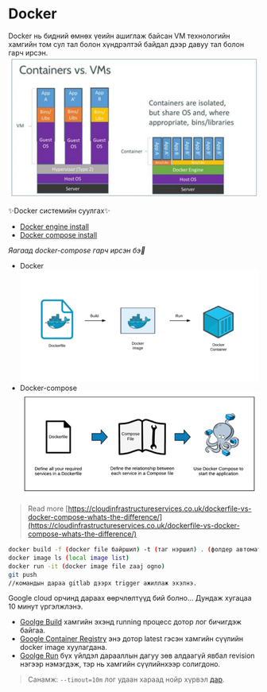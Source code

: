 # Docker


Docker нь бидний өмнөх үеийн ашиглаж байсан VM технологийн хамгийн том сул тал болон хүндрэлтэй байдал дээр давуу тал болон гарч ирсэн.
![Different VM](https://github.com/gereltod/docker/blob/611b675889fb5d6c011dd29c4895a1b5f7b779ea/content/docker-vm-container.webp)

✨Docker системийн суулгах✨
- [Docker engine install ](https://docs.docker.com/desktop/install/mac-install/)
- [Docker compose install](https://docs.docker.com/compose/install/)


 _Яагаад docker-compose гарч ирсэн бэ🤔_
- Docker 
![Docker](https://github.com/gereltod/docker/blob/9eed0d7b290cd39d3b38a6de3e843bf067828ee1/content/docker.png)
- Docker-compose
![Docker compose](https://github.com/gereltod/docker/blob/9eed0d7b290cd39d3b38a6de3e843bf067828ee1/content/docker-compose.png)

> Read more [https://cloudinfrastructureservices.co.uk/dockerfile-vs-docker-compose-whats-the-difference/](https://cloudinfrastructureservices.co.uk/dockerfile-vs-docker-compose-whats-the-difference/)


```sh
docker build -f (docker file байршил) -t (таг нэршил) . (фолдер автоматаар Dockerfile авна)  
docker image ls (local image list)
docker run -it (docker image file zaaj ogno) 
git push 
//командын дараа gitlab дээрх trigger ажиллаж эхэлнэ.
```

Google cloud орчинд дараах өөрчлөлтүүд бий болно... 
Дундаж хугацаа 10 минут үргэлжлэнэ.

- [Goolge Build](https://console.cloud.google.com/cloud-build/builds?project=reeward-production) хамгийн эхэнд running процесс дотор лог бичигдэж байгаа.
- [Google Container Registry](https://console.cloud.google.com/gcr/images/reeward-production?project=reeward-production) энэ дотор latest гэсэн хамгийн сүүлийн docker image хуулагдана.
- [Goolge Run](https://console.cloud.google.com/run/detail/asia-southeast1/reeward-customer/revisions?project=reeward-production) бүх үйлдэл дарааллын дагуу зөв алдаагүй явбал revision нэгээр нэмэгдэж, тэр нь хамгийн сүүлийнхээр солигдоно.


> Санамж: `--timout=10m` лог удаан хараад нойр хүрвэл [дар](https://www.youtube.com/watch?v=G1IbRujko-A).

